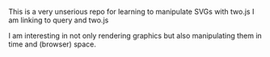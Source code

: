 This is a very unserious repo for learning to manipulate SVGs with two.js
I am linking to query and two.js

I am interesting in not only rendering graphics but also manipulating them in time and (browser) space. 